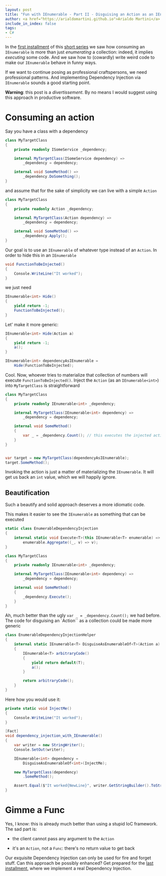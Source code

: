 ```yaml
---
layout: post
title: "Fun with IEnumerable - Part II - Disguising an Action as an IEnumerable"
author: <a href="https://arialdomartini.github.io">Arialdo Martini</a>
include_in_index: false
tags:
- C#
---
```


In the [first installment](fun-with-ienumerables-part-1) of this [short series](fun-with-ienumerables) we saw how consuming an `IEnumerable` is more than just *enumerating* a collection: indeed, it implies *executing* some code. And we saw how to (cowardly) write weird code to make our `IEnumerable` behave in funny ways.

If we want to continue posing as professional craftspersons, we need professional patterns. And implementing Dependency Injection via `IEnumerable` sounds a good starting point.

**Warning**: this post is a *divertissement*. By no means I would suggest using this approach in productive software.
<!--more-->
# Consuming an action
Say you have a class with a dependency

```csharp
class MyTargetClass
{
    private readonly ISomeService _dependency;

    internal MyTargetClass(ISomeService dependency) =>
        _dependency = dependency;

    internal void SomeMethod() =>
        _dependency.DoSomething();
}
```

and assume that for the sake of simplicity we can live with a simple `Action`


```csharp
class MyTargetClass
{
    private readonly Action _dependency;

    internal MyTargetClass(Action dependency) =>
        _dependency = dependency;

    internal void SomeMethod() =>
        _dependency.Apply();
}
```

Our goal is to use an `IEnumerable` of whatever type instead of an `Action`. In order to hide this in an `IEnumerable`


```csharp
void FunctionToBeInjected()
{
    Console.WriteLine("It worked");
}
```

we just need

```csharp
IEnumerable<int> Hide()
{
    yield return -1;
    FunctionToBeInjected();
}
```

Let' make it more generic:

```csharp
IEnumerable<int> Hide(Action a)
{
    yield return -1;
    a();
}

IEnumerable<int> dependencyAsIEnumerable = 
    Hide(FunctionToBeInjected);
```

Cool. Now, whoever tries to materialize that collection of numbers will execute `FunctionToBeInjected()`. Inject the `Action` (as an `IEnumerable<int>`) into `MyTargetClass` is straightforward


```csharp
class MyTargetClass
{
    private readonly IEnumerable<int> _dependency;

    internal MyTargetClass(IEnumerable<int> dependency) =>
        _dependency = dependency;

    internal void SomeMethod()
    {
        var _ = _dependency.Count(); // this executes the injected action
    }
}


var target = new MyTargetClass(dependencyAsIEnumerable);
target.SomeMethod();
```

Invoking the action is just a matter of materializing the `IEnumerable`. It will get us back an `int` value, which we will happily ignore.

## Beautification

Such a beautify and solid approach deserves a more idiomatic code.<br/>

This makes it easier to see the `IEnumerable` as something that can be executed 

```csharp
static class EnumerableDependencyInjection
{
    internal static void Execute<T>(this IEnumerable<T> enumerable) =>
        enumerable.Aggregate((_, v) => v);
}

class MyTargetClass
{
    private readonly IEnumerable<int> _dependency;

    internal MyTargetClass(IEnumerable<int> dependency) =>
        _dependency = dependency;

    internal void SomeMethod()
    {
        _dependency.Execute();
    }
}
```

Ah, much better than the ugly `var _ = _dependency.Count();` we had before.<br/>
The code for disguising an `Action`` as a collection could be made more generic

```csharp
class EnumerableDependencyInjectionHelper
{
    internal static IEnumerable<T> DisguiseAsEnumerableOf<T>(Action a)
    {
        IEnumerable<T> arbitraryCode()
        {
            yield return default(T);
            a();
        }

        return arbitraryCode();
    }
}
```

Here how you would use it:


```csharp
private static void InjectMe()
{
    Console.WriteLine("It worked");
}

[Fact]
void dependency_injection_with_IEnumerable()
{
    var writer = new StringWriter();
    Console.SetOut(writer);

    IEnumerable<int> dependency = 
        DisguiseAsEnumerableOf<int>(InjectMe);

    new MyTargetClass(dependency)
        .SomeMethod();

    Assert.Equal($"It worked{NewLine}", writer.GetStringBuilder().ToString());
}
```



# Gimme a Func
Yes, I know: this is already  much better than using a stupid IoC framework.<br/>
The sad part is:

* the client cannot pass any argument to the `Action`

* it's an `Action`, not a `Func`: there's no return value to get back

Our exquisite Dependency Injection can only be used for fire and forget stuff. Can this approach be possibly enhanced? Get prepared for the [last installment](fun-with-ienumerables-part-3), where we implement a real Dependency Injection.
